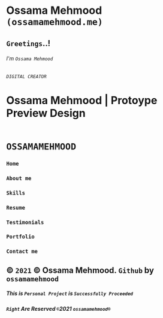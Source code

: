 # Ossama Mehmood `(ossamamehmood.me)`

##                                                 `Greetings`..!
######                                              I'm `Ossama Mehmood`
######                                              `DIGITAL CREATOR`

# Ossama Mehmood | Protoype Preview Design

<p align="left">
  <img alt="" style="{max-height: 20px}" src="./Prototype/Prototype (ossamamehmood).png">
</p>

# `OSSAMAMEHMOOD`
### `Home`
### `About me`
### `Skills`
### `Resume`
### `Testimonials`
### `Portfolio`
### `Contact me`

## © `2021` © Ossama Mehmood. `Github` by `ossamamehmood`

##### This is `Personal Project` is `Successfully Proceeded` 

##### `Right` Are Reserved `©`2021 `ossamamehmood®` 
